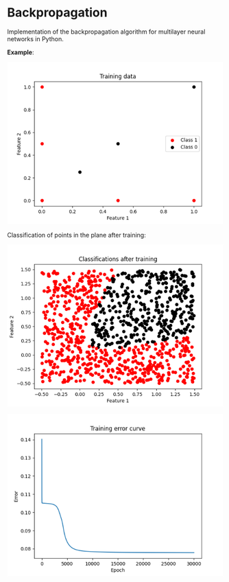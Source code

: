 # Backpropagation

Implementation of the backpropagation algorithm for multilayer neural networks in Python.



**Example**:

![Training data](training_data.png)


Classification of points in the plane after training:

![Example of classification](classifications.png)





![Training error example](errorcurve.png)
